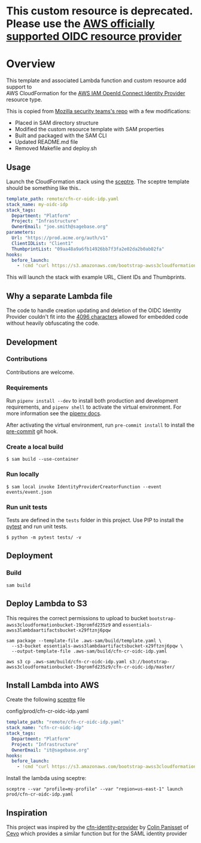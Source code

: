 # This custom resource is deprecated.  Please use the [AWS officially supported OIDC resource provider](https://docs.aws.amazon.com/AWSCloudFormation/latest/UserGuide/aws-resource-iam-oidcprovider.html)


# Overview

This template and associated Lambda function and custom resource add support to \
AWS CloudFormation for the [AWS IAM OpenId Connect Identity Provider][1]
resource type.

This is copied from [Mozilla security teams's repo](https://github.com/mozilla/security/tree/master/operations/cloudformation-templates/oidc_identity_provider)
with a few modifications:
* Placed in SAM directory structure
* Modified the custom resource template with SAM properties
* Built and packaged with the SAM CLI
* Updated README.md file
* Removed Makefile and deploy.sh

## Usage

Launch the CloudFormation stack using the [sceptre](https://github.com/Sceptre/sceptre).
The sceptre template should be something like this..

```yaml
template_path: remote/cfn-cr-oidc-idp.yaml
stack_name: my-oidc-idp
stack_tags:
  Department: "Platform"
  Project: "Infrastructure"
  OwnerEmail: "joe.smith@sagebase.org"
parameters:
  Url: "https://prod.acme.org/auth/v1"
  ClientIDList: "Client1"
  ThumbprintList: "09aa48a9a6fb14926bb7f3fa2e02da2b0ab02fa"
hooks:
  before_launch:
    - !cmd "curl https://s3.amazonaws.com/bootstrap-awss3cloudformationbucket-19qromfd235z9/aws-infra/master/cfn-cr-oidc-idp.yaml --create-dirs -o templates/remote/cfn-cr-oidc-idp.yaml"
```

This will launch the stack with example URL, Client IDs and Thumbprints.

## Why a separate Lambda file

The code to handle creation updating and deletion of the OIDC Identity Provider
couldn't fit into the [4096 characters][2] allowed for embedded code without
heavily obfuscating the code.


## Development

### Contributions
Contributions are welcome.

### Requirements
Run `pipenv install --dev` to install both production and development
requirements, and `pipenv shell` to activate the virtual environment. For more
information see the [pipenv docs](https://pipenv.pypa.io/en/latest/).

After activating the virtual environment, run `pre-commit install` to install
the [pre-commit](https://pre-commit.com/) git hook.

### Create a local build

```shell script
$ sam build --use-container
```

### Run locally

```shell script
$ sam local invoke IdentityProviderCreatorFunction --event events/event.json
```

### Run unit tests
Tests are defined in the `tests` folder in this project. Use PIP to install the
[pytest](https://docs.pytest.org/en/latest/) and run unit tests.

```shell script
$ python -m pytest tests/ -v
```

## Deployment

### Build

```shell script
sam build
```

## Deploy Lambda to S3
This requires the correct permissions to upload to bucket
`bootstrap-awss3cloudformationbucket-19qromfd235z9` and
`essentials-awss3lambdaartifactsbucket-x29ftznj6pqw`

```shell script
sam package --template-file .aws-sam/build/template.yaml \
  --s3-bucket essentials-awss3lambdaartifactsbucket-x29ftznj6pqw \
  --output-template-file .aws-sam/build/cfn-cr-oidc-idp.yaml

aws s3 cp .aws-sam/build/cfn-cr-oidc-idp.yaml s3://bootstrap-awss3cloudformationbucket-19qromfd235z9/cfn-cr-oidc-idp/master/
```

## Install Lambda into AWS
Create the following [sceptre](https://github.com/Sceptre/sceptre) file

config/prod/cfn-cr-oidc-idp.yaml
```yaml
template_path: "remote/cfn-cr-oidc-idp.yaml"
stack_name: "cfn-cr-oidc-idp"
stack_tags:
  Department: "Platform"
  Project: "Infrastructure"
  OwnerEmail: "it@sagebase.org"
hooks:
  before_launch:
    - !cmd "curl https://s3.amazonaws.com/bootstrap-awss3cloudformationbucket-19qromfd235z9/cfn-cr-oidc-idp/master/cfn-cr-oidc-idp.yaml --create-dirs -o templates/remote/cfn-cr-oidc-idp.yaml"
```

Install the lambda using sceptre:
```shell script
sceptre --var "profile=my-profile" --var "region=us-east-1" launch prod/cfn-cr-oidc-idp.yaml
```

## Inspiration

This project was inspired by the [cfn-identity-provider][3] by [Colin Panisset][4]
of [Cevo][5] which provides a similar function but for the SAML identity provider

[1]: https://docs.aws.amazon.com/IAM/latest/UserGuide/id_roles_providers_create_oidc.html
[2]: https://docs.aws.amazon.com/AWSCloudFormation/latest/UserGuide/aws-properties-lambda-function-code.html#cfn-lambda-function-code-zipfile
[3]: https://github.com/cevoaustralia/cfn-identity-provider
[4]: https://github.com/nonspecialist
[5]: https://cevo.com.au/
